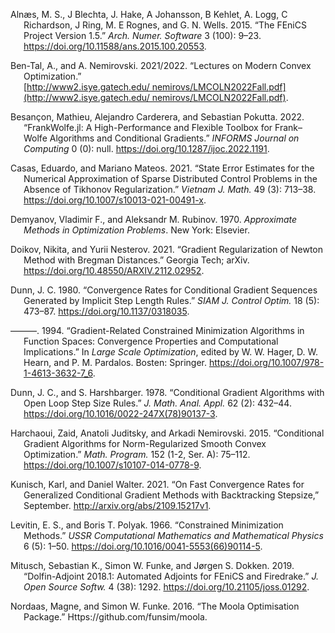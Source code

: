 <div id="refs" class="references csl-bib-body hanging-indent">

<div id="ref-Alnes2015" class="csl-entry">

Alnæs, M. S., J Blechta, J. Hake, A Johansson, B Kehlet, A. Logg, C
Richardson, J Ring, M. E Rognes, and G. N. Wells. 2015. “The FEniCS
Project Version <span class="nodecor">1.5</span>.” *Arch. Numer.
Software* 3 (100): 9–23. <https://doi.org/10.11588/ans.2015.100.20553>.

</div>

<div id="ref-Ben-Tal2021/2022" class="csl-entry">

Ben-Tal, A., and A. Nemirovski. 2021/2022. “Lectures on Modern Convex
Optimization.”
[http://www2.isye.gatech.edu/ nemirovs/LMCOLN2022Fall.pdf](http://www2.isye.gatech.edu/ nemirovs/LMCOLN2022Fall.pdf).

</div>

<div id="ref-Besancon2022" class="csl-entry">

Besançon, Mathieu, Alejandro Carderera, and Sebastian Pokutta. 2022.
“FrankWolfe.jl: A High-Performance and Flexible Toolbox for Frank–Wolfe
Algorithms and Conditional Gradients.” *INFORMS Journal on Computing* 0
(0): null. <https://doi.org/10.1287/ijoc.2022.1191>.

</div>

<div id="ref-Casas2021a" class="csl-entry">

Casas, Eduardo, and Mariano Mateos. 2021. “State Error Estimates for the
Numerical Approximation of Sparse Distributed Control Problems in the
Absence of Tikhonov Regularization.” *Vietnam J. Math.* 49 (3): 713–38.
<https://doi.org/10.1007/s10013-021-00491-x>.

</div>

<div id="ref-Demyanov1970" class="csl-entry">

Demyanov, Vladimir F., and Aleksandr M. Rubinov. 1970. *Approximate
Methods in Optimization Problems*. New York: Elsevier.

</div>

<div id="ref-Doikov2021" class="csl-entry">

Doikov, Nikita, and Yurii Nesterov. 2021. “Gradient Regularization of
Newton Method with Bregman Distances.” Georgia Tech; arXiv.
<https://doi.org/10.48550/ARXIV.2112.02952>.

</div>

<div id="ref-Dunn1980" class="csl-entry">

Dunn, J. C. 1980. “Convergence Rates for Conditional Gradient Sequences
Generated by Implicit Step Length Rules.” *SIAM J. Control Optim.* 18
(5): 473–87. <https://doi.org/10.1137/0318035>.

</div>

<div id="ref-Dunn1994" class="csl-entry">

———. 1994. “Gradient-Related Constrained Minimization Algorithms in
Function Spaces: Convergence Properties and Computational Implications.”
In *Large Scale Optimization*, edited by W. W. Hager, D. W. Hearn, and
P. M. Pardalos. Bosten: Springer.
<https://doi.org/10.1007/978-1-4613-3632-7_6>.

</div>

<div id="ref-Dunn1978" class="csl-entry">

Dunn, J. C., and S. Harshbarger. 1978. “Conditional Gradient Algorithms
with Open Loop Step Size Rules.” *J. Math. Anal. Appl.* 62 (2): 432–44.
<https://doi.org/10.1016/0022-247X(78)90137-3>.

</div>

<div id="ref-Harchaoui2015" class="csl-entry">

Harchaoui, Zaid, Anatoli Juditsky, and Arkadi Nemirovski. 2015.
“Conditional Gradient Algorithms for Norm-Regularized Smooth Convex
Optimization.” *Math. Program.* 152 (1-2, Ser. A): 75–112.
<https://doi.org/10.1007/s10107-014-0778-9>.

</div>

<div id="ref-Kunisch2021" class="csl-entry">

Kunisch, Karl, and Daniel Walter. 2021. “On Fast Convergence Rates for
Generalized Conditional Gradient Methods with Backtracking Stepsize,”
September. <http://arxiv.org/abs/2109.15217v1>.

</div>

<div id="ref-Levitin1966" class="csl-entry">

Levitin, E. S., and Boris T. Polyak. 1966. “Constrained Minimization
Methods.” *USSR Computational Mathematics and Mathematical Physics* 6
(5): 1–50. <https://doi.org/10.1016/0041-5553(66)90114-5>.

</div>

<div id="ref-Mitusch2019" class="csl-entry">

Mitusch, Sebastian K., Simon W. Funke, and Jørgen S. Dokken. 2019.
“Dolfin-Adjoint 2018.1: Automated Adjoints for FEniCS and Firedrake.”
*J. Open Source Softw.* 4 (38): 1292.
<https://doi.org/10.21105/joss.01292>.

</div>

<div id="ref-Nordaas2016" class="csl-entry">

Nordaas, Magne, and Simon W. Funke. 2016. “The Moola Optimisation
Package.” Https://github.com/funsim/moola.

</div>

</div>
